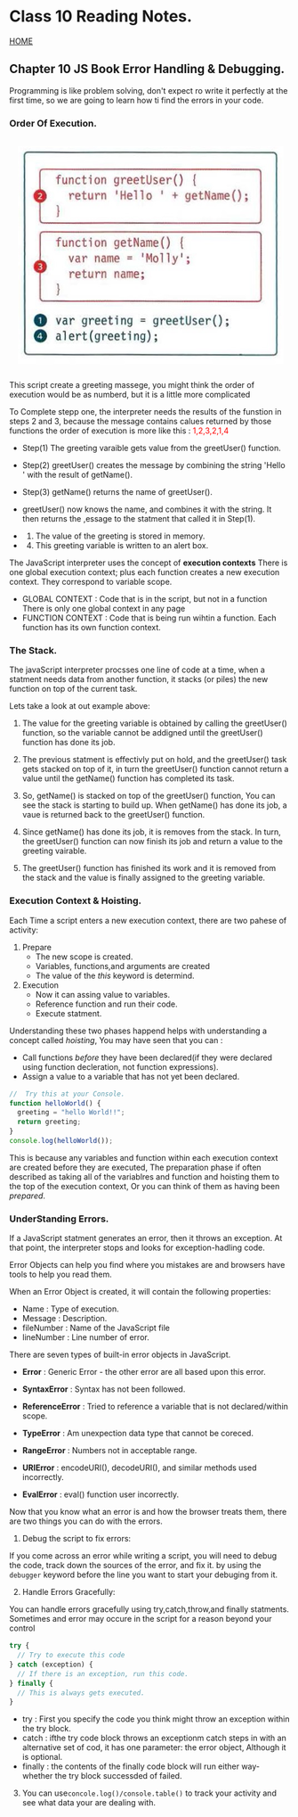 # Class 10 Reading Notes.

[HOME](https://sayefdeen.github.io/reading-notes201/)

## Chapter 10 JS Book Error Handling & Debugging.

Programming is like problem solving, don't expect ro write it perfectly at the first time, so we are going to learn how ti find the errors in your code.

### Order Of Execution.

<img src="img/order.jpg" align="middle" style="margin:15px;" title="Order in JavaScript" />

<p>This script create a greeting massege, you might think the order of execution would be as numberd, but it is a little more complicated </p>

<p>To Complete stepp one, the interpreter needs the results of the funstion in steps 2 and 3, because the message contains calues returned by those functions the order of execution is more like this : 
<span style="color:red;">1,2,3,2,1,4</span></p>

- Step(1) The greeting varaible gets value from the greetUser() function.

- Step(2) greetUser() creates the message by combining the string 'Hello ' with the result of getName().

- Step(3) getName() returns the name of greetUser().

- greetUser() now knows the name, and combines it with the string. It then returns the ,essage to the statment that called it in Step(1).

- 1. The value of the greeting is stored in memory.
- 4. This greeting variable is written to an alert box.

The JavaScript interpreter uses the concept of **execution contexts** There is one global execution context; plus each function creates a new execution context. They correspond to variable scope.

<ul>
<li>GLOBAL CONTEXT : Code that is in the script, but not in a function There is only one global context in any page</li>
<li>FUNCTION CONTEXT : Code that is being run wihtin a function. Each function has its own function context.</li>
</ul>

### The Stack.

The javaScript interpreter procsses one line of code at a time, when a statment needs data from another function, it stacks (or piles) the new function on top of the current task.

Lets take a look at out example above:

1.  The value for the greeting variable is obtained by calling the greetUser() function, so the variable cannot be addigned until the greetUser() function has done its job.

2.  The previous statment is effectivly put on hold, and the greetUser() task gets stacked on top of it, in turn the greetUser() function cannot return a value until the getName() function has completed its task.

3.  So, getName() is stacked on top of the greetUser() function, You can see the stack is starting to build up. When getName() has done its job, a vaue is returned back to the greetUser() function.

4.  Since getName() has done its job, it is removes from the stack. In turn, the greetUser() function can now finish its job and return a value to the greeting vairable.

5.  The greetUser() function has finished its work and it is removed from the stack and the value is finally assigned to the greeting variable.

### Execution Context & Hoisting.

Each Time a script enters a new execution context, there are two pahese of activity:

1.  Prepare
    - The new scope is created.
    - Variables, functions,and arguments are created
    - The value of the _this_ keyword is determind.
2.  Execution
    - Now it can assing value to variables.
    - Reference function and run their code.
    - Execute statment.

Understanding these two phases happend helps with understanding a concept called _hoisting_, You may have seen that you can :

- Call functions _before_ they have been declared(if they were declared using function decleration, not function expressions).
- Assign a value to a variable that has not yet been declared.

```javascript
//  Try this at your Console.
function helloWorld() {
  greeting = "hello World!!";
  return greeting;
}
console.log(helloWorld());
```

This is because any variables and function within each execution context are created before they are executed, The preparation phase if often described as taking all of the variablres and function and hoisting them to the top of the execution context, Or you can think of them as having been _prepared_.

### UnderStanding Errors.

If a JavaScript statment generates an error, then it throws an exception. At that point, the interpreter stops and looks for exception-hadling code.

Error Objects can help you find where you mistakes are and browsers have tools to help you read them.

When an Error Object is created, it will contain the following properties:

- Name : Type of execution.
- Message : Description.
- fileNumber : Name of the JavaScript file
- lineNumber : Line number of error.

There are seven types of built-in error objects in JavaScript.

- **Error** : Generic Error - the other error are all based upon this error.

- **SyntaxError** : Syntax has not been followed.

- **ReferenceError** : Tried to reference a variable that is not declared/within scope.

- **TypeError** : Am unexpection data type that cannot be coreced.

- **RangeError** : Numbers not in acceptable range.

- **URIError** : encodeURI(), decodeURI(), and similar methods used incorrectly.

- **EvalError** : eval() function user incorrectly.

Now that you know what an error is and how the browser treats them, there are two things you can do with the errors.

1.  Debug the script to fix errors:

If you come across an error while writing a script, you will need to debug the code, track down the sources of the error, and fix it.
by using the `debugger` keyword before the line you want to start your debuging from it.

2.  Handle Errors Gracefully:

You can handle errors gracefully using try,catch,throw,and finally statments. Sometimes and error may occure in the script for a reason beyond your control

```javascript
try {
  // Try to execute this code
} catch (exception) {
  // If there is an exception, run this code.
} finally {
  // This is always gets executed.
}
```

- try : First you specify the code you think might throw an exception within the try block.
- catch : ifthe try code block throws an exceptionm catch steps in with an alternative set of cod, it has one parameter: the error object, Although it is optional.
- finally : the contents of the finally code block will run either way- whether the try block successded of failed.

3.  You can use`concole.log()/console.table()` to track your activity and see what data your are dealing with.
